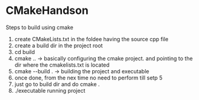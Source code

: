 # CMakeHandson

Steps to build using cmake

1. create CMakeLists.txt in the foldee having the source cpp file
2. create a build dir in the project root
3. cd build
4. cmake .. -> basically configuring the cmake project. and pointing to the dir where the cmakelists.txt is located
5. cmake --build . -> building the project and executable
6. once done, from the nex time no need to perform till setp 5
7. just go to build dir and do cmake .
8. ./executable  running project
